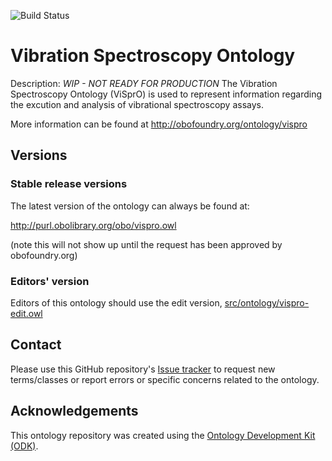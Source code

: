 
![Build Status](https://github.com/NFDI4Chem/VibrationSpectroscopyOntology/workflows/CI/badge.svg)
# Vibration Spectroscopy Ontology

Description: _WIP - NOT READY FOR PRODUCTION_ The Vibration Spectroscopy Ontology (ViSprO) is used to represent information regarding the excution and analysis of vibrational spectroscopy assays.

More information can be found at http://obofoundry.org/ontology/vispro

## Versions

### Stable release versions

The latest version of the ontology can always be found at:

http://purl.obolibrary.org/obo/vispro.owl

(note this will not show up until the request has been approved by obofoundry.org)

### Editors' version

Editors of this ontology should use the edit version, [src/ontology/vispro-edit.owl](src/ontology/vispro-edit.owl)

## Contact

Please use this GitHub repository's [Issue tracker](https://github.com/NFDI4Chem/VibrationSpectroscopyOntology/issues) to request new terms/classes or report errors or specific concerns related to the ontology.

## Acknowledgements

This ontology repository was created using the [Ontology Development Kit (ODK)](https://github.com/INCATools/ontology-development-kit).
